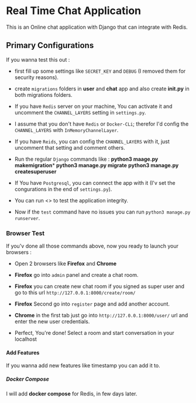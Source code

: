 # Real Time Chat Application

This is an Online chat application with Django that can integrate with Redis.

## Primary Configurations

If you wanna test this out :

- first fill up some settings like `SECRET_KEY` and `DEBUG` (I removed them for security reasons).

- create `migrations` folders in **user** and **chat** app and also create **__init__.py** in both migrations folders.

- If you have `Redis` server on your machine, You can activate it and uncomment the `CHANNEL_LAYERS` setting in `settings.py`.

- I assume that you don't have `Redis` or `Docker-CLi`; therefor I'd config the `CHANNEL_LAYERS` with `InMemoryChannelLayer`.

- If you have `Reids`, you can config the `CHANNEL_LAYERS` with it, just uncomment that setting and comment others.

- Run the regular `Django` commands like : 
**python3 maage.py makemigration***
**python3 manage.py migrate**
**python3 manage.py createsuperuser**

- If You have `Postgresql`, you can connect the app with it (I'v set the congurations in the end of `settings.py`).

- You can run <<python3 manage.py test>> to test the application integrity.

- Now if the `test` command have no issues you can run `python3 manage.py runserver`.

### Browser Test

If you'v done all those commands above, now you ready to launch your browsers : 

- Open 2 browsers like **Firefox** and **Chrome**

- **Firefox** go into `admin` panel and create a chat room.

- **Firefox** you can create new chat room if you signed as super user and go to this url `http://127.0.0.1:8000/create/room/`

- **Firefox** Second go into `register` page and add another account.

- **Chrome** in the first tab just go into `http://127.0.0.1:8000/user/` url and enter the new user credentials.

- Perfect, You're done! Select a room and start conversation in your localhost

#### Add Features

If you wanna add new features like timestamp you can add it to.

##### Docker Compose

I will add **docker compose** for Redis, in few days later.
